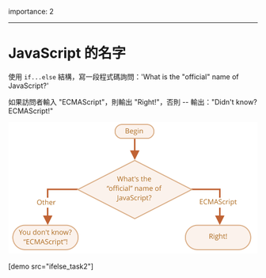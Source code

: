 importance: 2

---

# JavaScript 的名字

使用 `if...else` 結構，寫一段程式碼詢問：'What is the "official" name of JavaScript?'

如果訪問者輸入 "ECMAScript"，則輸出 "Right!"，否則 -- 輸出："Didn't know? ECMAScript!"

![](ifelse_task2.svg)

[demo src="ifelse_task2"]
